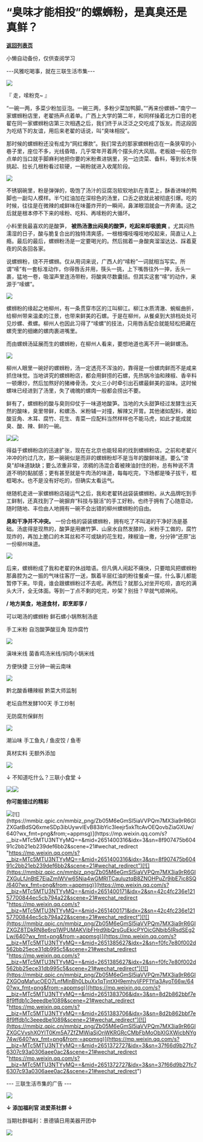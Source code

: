 # “臭味才能相投”的螺蛳粉，是真臭还是真鲜？

[**返回列表页**](/gzh/三联生活周刊)

小懒自动备份，仅供查阅学习

\---风雅吃喝事，就在三联生活市集---

![](https://mmbiz.qpic.cn/mmbiz_gif/Zb05M6eGmSl5iaVVPQm7MX3ia9rR6GIZXGdCuN5mawtoz6ICsgvpyjeZvgt9dCicHEhFMjGj8XJpVIekib1oIQTjtA/640?wx_fmt=gif&from;=appmsg)

『 走，嗦粉克~ 』

“一碗一两，多菜少粉加豆泡。一碗三两，多粉少菜加鸭脚。”“再来份螺蛳~”南宁一家螺蛳粉店里，老翟扬声点着单。广西上大学的第二年，和同样操着北方口音的老翟在同一家螺蛳粉店第三次相遇之后，我们终于从泛泛之交吃成了饭友。而这段因为吃结下的友谊，用后来老翟的话说，叫“臭味相投”。

那时候的螺蛳粉还没有成为“网红爆款”。我们常去的那家螺蛳粉店在一条狭窄的小巷子里，座位不多，光线昏暗，几乎常年开着两个摆头的大风扇。老板娘一般在你点单的当口就手脚麻利地把你要的米粉煮进锅里，另一边烫菜、备料，等到长木筷挑起、拉长几根粉看过软硬，一碗粉就进入收尾阶段。

![](https://mmbiz.qpic.cn/mmbiz_gif/Zb05M6eGmSl5iaVVPQm7MX3ia9rR6GIZXG8pBicaENjtXCHWVJx1FsVIhZwGeAsokKvk12c0OxTGPrgyyPnT1LppQ/640?wx_fmt=gif&from;=appmsg)

  

不锈钢碗里，粉是弹弹的，吸饱了汤汁的豆腐泡软软地趴在青菜上，酥香进味的鸭脚也一副勾人模样。半勺红油加在深棕色的汤里，口舌之欲就此被彻底引爆。吃的时候，往往是在微辣的咸鲜味在味蕾炸开的一瞬间，鼻涕眼泪就会一齐奔涌。这之后就是根本停不下来的嗦粉、吃料、再嗦粉的大循环。

小料里我最喜欢的是酸笋， **被热汤激出闷臭的酸笋，吃起来却极脆爽**
。尤其闷热濡湿的日子，酸与脆复合出的独特清爽感，一根根嘎吱嘎吱地咬起来，简直让人上瘾。最后的最后，螺蛳粉汤是一定要喝光的。然后揣着一身酸爽溜溜达达、踩着夏夜的风各回各家。

说螺蛳粉，绕不开螺蛳。仅从用词来说，广西人的“嗦粉”一词就相当写实。所谓“嗦”有一套标准动作，你得唇舌并用，筷头一挑，上下嘴唇往外一抻，舌头一裹，猛地一卷，吸溜声里连汤带粉，将酸爽尽数囊括。但其实这套“嗦”的动作，来源于“嗦螺”。

![](https://mmbiz.qpic.cn/mmbiz_gif/Zb05M6eGmSl5iaVVPQm7MX3ia9rR6GIZXG2wqHia9YId4HCyaIeI51gx2xpRESqIXJdIHl3orneJv3icVpZicHHiay7A/640?wx_fmt=gif&from;=appmsg)

  

螺蛳粉的缘起之地柳州，有一条贯穿市区的江叫柳江。柳江水质清澈、蜿蜒曲折，给柳州带来温柔的江景，也带来鲜美的石螺。于是在柳州，从餐桌到大排档处处可见炒螺、煮螺。柳州人也因此习得了“嗦螺”的技法，只用唇舌配合就能轻松把藏在螺壳里的细嫩的螺肉裹进嘴里。

而由螺蛳汤延展而生的螺蛳粉，在柳州人看来，要想地道也离不开一碗鲜螺汤。

![](https://mmbiz.qpic.cn/mmbiz_gif/Zb05M6eGmSl5iaVVPQm7MX3ia9rR6GIZXGzia6xuCOsr9IFgXHDyEC1ayfySAaG1wXiaGF7ftN0bQPzYRBmPUXIcqQ/640?wx_fmt=gif&from;=appmsg)

  

柳州人眼里一碗好的螺蛳粉，汤一定透亮不浑浊的，靠得是一份螺肉鲜而不是咸来抓住味觉。当地讲究的螺蛳粉店，都会用鲜捞的石螺，先热锅冷油和辣椒、香辛料一顿爆炒，然后加熬好的猪棒骨汤，文火三小时牵引出石螺最鲜美的滋味。这时候螺味已经进到了汤里，失了魂魄的螺肉一般都会捞出不要。

鲜有了，螺蛳粉的酸与臭则仰仗于一味道地酸笋。当地的大头甜笋经过发酵生出天然的酸味，臭里带鲜，和螺汤、米粉辅一对撞，解辣又开胃。其他诸如配料，诸如酸豆角、木耳、腐竹、花生、青菜一应配料当然样样也不能马虎，如此才能成就臭、酸、辣、鲜的一碗。

![](https://mmbiz.qpic.cn/mmbiz_jpg/Zb05M6eGmSl5iaVVPQm7MX3ia9rR6GIZXGSp2AfdIkSVljsXQMmaKa5R525qo029heXvNZjicJCHoZib0icSppVP6Ag/640?wx_fmt=jpeg&from;=appmsg)![](https://mmbiz.qpic.cn/mmbiz_gif/Zb05M6eGmSl5iaVVPQm7MX3ia9rR6GIZXGqdMBzJpYZWQoI6kGxmRku8JFX8iaOUUVJDpUbIoGzcicibAvkLrnEeBvQ/640?wx_fmt=gif&from;=appmsg)

  

得益于螺蛳粉店的迅速扩张，现在在北京也能轻易的找到螺蛳粉店。之前和老翟兴冲冲的约过几次，那一碗碗似是而非的螺蛳粉却不是当年的酸鲜味道。要么“滂臭”却味道缺缺；要么浓重非常，浓稠的汤混合着被辣油封住的粉，总有种说不清道不明的黏腻感；更有甚至就是牛肉汤的味道，每每吃完，下场都是嗓子拔干，框框喝水。也不是没有好吃的，但确实太看运气。

继随机走进一家螺蛳粉店碰运气之后，我和老翟转战袋装螺蛳粉。从大品牌吃到手工鲜制，还真找到了一碗摒弃“科技与狠活”的手工好粉。也终于拥有了心随意动，随时随地、丰俭由人地拥有一碗不会出错的柳州螺蛳粉的自由。

 **臭和干净并不冲突。**
一份合格的袋装螺蛳粉，拥有吃了不叫渴的干净好汤是基础。汤底得是现熬的，酸笋是用嫩竹笋、山泉水自然发酵的，米粉手工做的，腐竹现炸的，再加上脆口的木耳丝和不可或缺的花生粒，辣椒油一撒，分分钟“还原”出一份柳州味道。

![](https://mmbiz.qpic.cn/mmbiz_gif/Zb05M6eGmSl5iaVVPQm7MX3ia9rR6GIZXGWagrcdV77s6KMwqFOaU9D9NkelELZeflr6daOicvUZPLbvlAlaymAqw/640?wx_fmt=gif&from;=appmsg)

  

后来，螺蛳粉成了我和老翟的休战暗语。但凡俩人闹起不痛快，只要暗风把螺蛳粉那鼻腔为之一振的气味往客厅一送，飘着半层红油的粉往餐桌一摆，什么事儿都能暂停下来。毕竟，谁会跟螺蛳粉过不去呢。再然后？就那么对坐开吃呗，直吃的满头大汗，全无体面。等到一丁点不剩的吃完，吵架？别扭？早就气顺神闲。

 **/ 地方美食，地道食材，即烹即享 /**

可以喝汤的螺蛳粉 鲜石螺小锅熬制汤底

手工米粉 自泡酸笋酸豆角 现炸腐竹

[![](https://mmbiz.qpic.cn/mmbiz_png/Zb05M6eGmSl5iaVVPQm7MX3ia9rR6GIZXGiba9ROeB47auBdEibodpeAibWWouibvAZUxRVOlfyUqGribDZAIL0ZOT15g/640?wx_fmt=png&from;=appmsg)](
"link")

  

滇味米线 菌香鸡汤米线/焖肉小锅米线

方便快捷 三分钟一碗云南味

[![](https://mmbiz.qpic.cn/mmbiz_png/Zb05M6eGmSl5iaVVPQm7MX3ia9rR6GIZXGXMdRYylSXA6mkgWG3BnK1iawUwgeh9NTXEOPQiaJYRUfLRAbG27FNpvQ/640?wx_fmt=png&from;=appmsg)](
"link")

  

黔北酸香糟辣椒 黔菜大师监制

老坛自然发酵100天 手工炒制

无防腐剂保鲜剂

[![](https://mmbiz.qpic.cn/mmbiz_png/Zb05M6eGmSl5iaVVPQm7MX3ia9rR6GIZXGbld2Hl8FVGdj6ibc7IUFxs2PvbMW0tV17xics3M5hhVibEQtXc6DvT8MA/640?wx_fmt=png&from;=appmsg)](
"link")

  

潮汕味 手工鱼丸 / 鱼皮饺 / 鱼枣

真材实料 无额外添加

[![](https://mmbiz.qpic.cn/mmbiz_png/Zb05M6eGmSl5iaVVPQm7MX3ia9rR6GIZXGCmBqa9zdhfnE1kNLJYGiafm5Y1yJeLDfVZZKW3wicClLBsybfBqibiaSRA/640?wx_fmt=png&from;=appmsg)](
"link")

  

↓ 不知道吃什么？三联小食堂 ↓

[![](https://mmbiz.qpic.cn/mmbiz_png/Zb05M6eGmSl5iaVVPQm7MX3ia9rR6GIZXGode5t4mGGicUwMicdS1s0hobqGxZxWyOccGvyzfvTKfwTubRzrxJ0iaOA/640?wx_fmt=png&from;=appmsg)](
"link")![](https://mmbiz.qpic.cn/mmbiz_gif/Zb05M6eGmSl5iaVVPQm7MX3ia9rR6GIZXGQf1EQ9ich2Mm14QxQGNmPW8Kplddbq7lxssicgzibfNUxBwAyRDWThYrw/640?wx_fmt=gif&from;=appmsg)

 **你可能错过的精彩**  

[![](https://mmbiz.qpic.cn/mmbiz_png/Zb05M6eGmSl5iaVVPQm7MX3ia9rR6GIZXGHNp3lMk61FkesseUxbClBJ6bv2SUSa5mZMTPO6j255rsHbgsHXyFGA/640?wx_fmt=png&from;=appmsg)](https://mp.weixin.qq.com/s?__biz=MTc5MTU3NTYyMQ==&mid=2651393260&idx=3&sn=d898bf64b57abdb1170f564fa9e3440c&scene=21#wechat_redirect
"https://mp.weixin.qq.com/s?__biz=MTc5MTU3NTYyMQ==&mid=2651393260&idx=3&sn=d898bf64b57abdb1170f564fa9e3440c&scene=21#wechat_redirect")[![](https://mmbiz.qpic.cn/mmbiz_png/Zb05M6eGmSl5iaVVPQm7MX3ia9rR6GIZXGatBdSQ6xmeSDp3ibUywvIEvB83ibYic3leejr5xkTtcAvOEQovbZiaGXUw/640?wx_fmt=png&from;=appmsg)](https://mp.weixin.qq.com/s?__biz=MTc5MTU3NTYyMQ==&mid=2651400316&idx=3&sn=8f907475b60491c2bb21eb239def6bb2&scene=21#wechat_redirect
"https://mp.weixin.qq.com/s?__biz=MTc5MTU3NTYyMQ==&mid=2651400316&idx=3&sn=8f907475b60491c2bb21eb239def6bb2&scene=21#wechat_redirect")[![](https://mmbiz.qpic.cn/mmbiz_png/Zb05M6eGmSl5iaVVPQm7MX3ia9rR6GIZXGuLfJnBtE7EiaZmlWVw65Nia4wGMRITCauluztqB8ZNOHPuZr9ibE7ic8SQ/640?wx_fmt=png&from;=appmsg)](https://mp.weixin.qq.com/s?__biz=MTc5MTU3NTYyMQ==&mid=2651400171&idx=2&sn=42c4fc236e12157700844ec5cb794a22&scene=21#wechat_redirect
"https://mp.weixin.qq.com/s?__biz=MTc5MTU3NTYyMQ==&mid=2651400171&idx=2&sn=42c4fc236e12157700844ec5cb794a22&scene=21#wechat_redirect")[![](https://mmbiz.qpic.cn/mmbiz_png/Zb05M6eGmSl5iaVVPQm7MX3ia9rR6GIZXGZ8TDkRN8e6rq1WPUMAKVibFHrd9ibQrsGuEkicPYOicGNbib5IRsdSEg2Lw/640?wx_fmt=png&from;=appmsg)](https://mp.weixin.qq.com/s?__biz=MTc5MTU3NTYyMQ==&mid=2651385627&idx=2&sn=f0fc7e80f002d562bb25ece31db995c5&scene=21#wechat_redirect
"https://mp.weixin.qq.com/s?__biz=MTc5MTU3NTYyMQ==&mid=2651385627&idx=2&sn=f0fc7e80f002d562bb25ece31db995c5&scene=21#wechat_redirect")[![](https://mmbiz.qpic.cn/mmbiz_png/Zb05M6eGmSl5iaVVPQm7MX3ia9rR6GIZXGOqMafucOEO7LnfMInBh0LbuXx1qTjntXH9emhvljFPF1Yia3AyoT66w/640?wx_fmt=png&from;=appmsg)](https://mp.weixin.qq.com/s?__biz=MTc5MTU3NTYyMQ==&mid=2651383706&idx=3&sn=8d2b862bbf7e8f9ffdb1c3eeedbe1089&scene=21#wechat_redirect
"https://mp.weixin.qq.com/s?__biz=MTc5MTU3NTYyMQ==&mid=2651383706&idx=3&sn=8d2b862bbf7e8f9ffdb1c3eeedbe1089&scene=21#wechat_redirect")[![](https://mmbiz.qpic.cn/mmbiz_png/Zb05M6eGmSl5iaVVPQm7MX3ia9rR6GIZXGCVvshXOYIT0Km5A7ZfZMWiaSjOnWKRGRcCMbFbMoObXIGXWicbNYg74w/640?wx_fmt=png&from;=appmsg)](https://mp.weixin.qq.com/s?__biz=MTc5MTU3NTYyMQ==&mid=2651372727&idx=3&sn=37f66d9b27fc76307c93a0306aee0ac2&scene=21#wechat_redirect
"https://mp.weixin.qq.com/s?__biz=MTc5MTU3NTYyMQ==&mid=2651372727&idx=3&sn=37f66d9b27fc76307c93a0306aee0ac2&scene=21#wechat_redirect")

\--- 三联生活市集的广告 ---

![](https://mmbiz.qpic.cn/mmbiz_jpg/Zb05M6eGmSl5iaVVPQm7MX3ia9rR6GIZXGS2HumfZI10h1LiafKm27mksXHgPRnxE3zwqiakVF0JuevPz0Raq2jgVA/640?wx_fmt=jpeg&from;=appmsg)

 **↓ 添加福利官 进爱茶社群 ↓**

当期社群福利：景德镇日用美器开团中

[![](https://mmbiz.qpic.cn/mmbiz_jpg/Zb05M6eGmSl5iaVVPQm7MX3ia9rR6GIZXGDdjwlBBAawicpqKsmMvZ43UQfRRk9Ey5ROGgylfibzWsoxbLZBib5xbyQ/640?wx_fmt=jpeg&from;=appmsg)](
"link")

